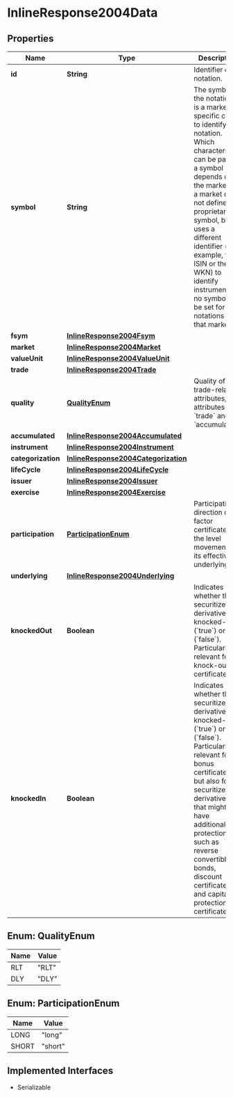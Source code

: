 

# InlineResponse2004Data


## Properties

Name | Type | Description | Notes
------------ | ------------- | ------------- | -------------
**id** | **String** | Identifier of a notation. |  [optional]
**symbol** | **String** | The symbol of the notation. It is a market-specific code to identify the notation. Which characters can be part of a symbol depends on the market. If a market does not define a proprietary symbol, but uses a different identifier (for example, the ISIN or the WKN) to identify instruments, no symbol will be set for the notations of that market. |  [optional]
**fsym** | [**InlineResponse2004Fsym**](InlineResponse2004Fsym.md) |  |  [optional]
**market** | [**InlineResponse2004Market**](InlineResponse2004Market.md) |  |  [optional]
**valueUnit** | [**InlineResponse2004ValueUnit**](InlineResponse2004ValueUnit.md) |  |  [optional]
**trade** | [**InlineResponse2004Trade**](InlineResponse2004Trade.md) |  |  [optional]
**quality** | [**QualityEnum**](#QualityEnum) | Quality of the trade-related attributes, see attributes &#x60;trade&#x60; and &#x60;accumulated&#x60;. |  [optional]
**accumulated** | [**InlineResponse2004Accumulated**](InlineResponse2004Accumulated.md) |  |  [optional]
**instrument** | [**InlineResponse2004Instrument**](InlineResponse2004Instrument.md) |  |  [optional]
**categorization** | [**InlineResponse2004Categorization**](InlineResponse2004Categorization.md) |  |  [optional]
**lifeCycle** | [**InlineResponse2004LifeCycle**](InlineResponse2004LifeCycle.md) |  |  [optional]
**issuer** | [**InlineResponse2004Issuer**](InlineResponse2004Issuer.md) |  |  [optional]
**exercise** | [**InlineResponse2004Exercise**](InlineResponse2004Exercise.md) |  |  [optional]
**participation** | [**ParticipationEnum**](#ParticipationEnum) | Participation direction of a factor certificate at the level movement of its effective underlying. |  [optional]
**underlying** | [**InlineResponse2004Underlying**](InlineResponse2004Underlying.md) |  |  [optional]
**knockedOut** | **Boolean** | Indicates whether the securitized derivative is knocked-out (&#x60;true&#x60;) or not (&#x60;false&#x60;). Particularly relevant for knock-out certificates. |  [optional]
**knockedIn** | **Boolean** | Indicates whether the securitized derivative is knocked-in (&#x60;true&#x60;) or not (&#x60;false&#x60;). Particularly relevant for bonus certificates but also for securitized derivatives that might have additional protection such as reverse convertible bonds, discount certificates, and capital-protection certificates. |  [optional]



## Enum: QualityEnum

Name | Value
---- | -----
RLT | &quot;RLT&quot;
DLY | &quot;DLY&quot;



## Enum: ParticipationEnum

Name | Value
---- | -----
LONG | &quot;long&quot;
SHORT | &quot;short&quot;


## Implemented Interfaces

* Serializable


